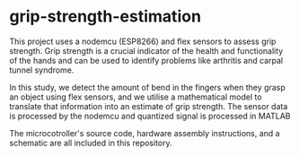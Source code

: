 # grip-strength-estimation


This project uses a nodemcu (ESP8266) and flex sensors to assess grip strength. Grip strength is a crucial indicator of the health and functionality of the hands and can be used to identify problems like arthritis and carpal tunnel syndrome.

In this study, we detect the amount of bend in the fingers when they grasp an object using flex sensors, and we utilise a mathematical model to translate that information into an estimate of grip strength. The sensor data is processed by the nodemcu and quantized signal is processed in MATLAB

The microcotroller's source code, hardware assembly instructions, and a schematic are all included in this repository.
